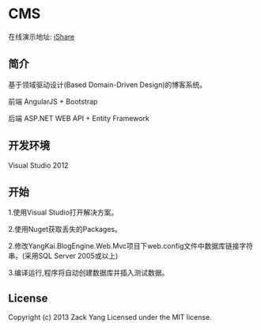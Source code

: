 CMS
==========

在线演示地址: <a href="http://www.woshinidezhu.com">iShare</a>

## 简介
基于领域驱动设计(Based Domain-Driven Design)的博客系统。

前端 AngularJS + Bootstrap

后端 ASP.NET WEB API + Entity Framework

## 开发环境

Visual Studio 2012

## 开始

1.使用Visual Studio打开解决方案。

2.使用Nuget获取丢失的Packages。

2.修改YangKai.BlogEngine.Web.Mvc项目下web.config文件中数据库链接字符串。(采用SQL Server 2005或以上)

3.编译运行,程序将自动创建数据库并插入测试数据。

## License

Copyright (c) 2013 Zack Yang Licensed under the MIT license.

